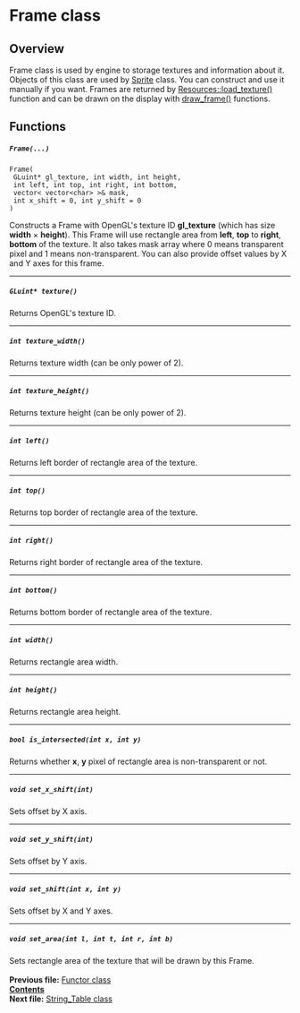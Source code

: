 ﻿# Frame class

## Overview

Frame class is used by engine to storage textures and information about it. Objects of this class are used by [Sprite](15_Sprite.md) class. You can construct and use it manually if you want. Frames are returned by [Resources::load_texture()](07_Resources.md#frame-load_texturestring-filename) function and can be drawn on the display with [draw_frame()](21_utils_h.md#void-draw_frame) functions.

## Functions  

##### `Frame(...)`
    Frame(
     GLuint* gl_texture, int width, int height,
     int left, int top, int right, int bottom,
     vector< vector<char> >& mask,
     int x_shift = 0, int y_shift = 0
    )
Constructs a Frame with OpenGL's texture ID **gl_texture** (which has size **width** × **height**). This Frame will use rectangle area from **left**, **top** to **right**, **bottom** of the texture. It also takes mask array where 0 means transparent pixel and 1 means non-transparent. You can also provide offset values by X and Y axes for this frame. 

----
##### `GLuint* texture()`
Returns OpenGL's texture ID.  

----
##### `int texture_width()`
Returns texture width (can be only power of 2).  

----
##### `int texture_height()`
Returns texture height (can be only power of 2).  

----
##### `int left()`
Returns left border of rectangle area of the texture.  

----
##### `int top()`
Returns top border of rectangle area of the texture.  

----
##### `int right()`
Returns right border of rectangle area of the texture.  

----
##### `int bottom()`
Returns bottom border of rectangle area of the texture.  

----
##### `int width()`
Returns rectangle area width.  

----
##### `int height()`
Returns rectangle area height.  

----
##### `bool is_intersected(int x, int y)`
Returns whether **x**, **y** pixel of rectangle area is non-transparent or not.

----
##### `void set_x_shift(int)`
Sets offset by X axis.  

----
##### `void set_y_shift(int)`
Sets offset by Y axis.

----
##### `void set_shift(int x, int y)`
Sets offset by X and Y axes.  

----
##### `void set_area(int l, int t, int r, int b)`
Sets rectangle area of the texture that will be drawn by this Frame.
   
   
**Previous file:** [Functor class](11_Functor.md)  
**[Contents](00_Contents.md)**  
**Next file:** [String_Table class](13_String_Table.md)